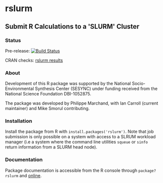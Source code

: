 # rslurm

## Submit R Calculations to a 'SLURM' Cluster

### Status

Pre-release:
[![Build Status](https://travis-ci.org/SESYNC-ci/rslurm.svg?branch=master)](https://travis-ci.org/SESYNC-ci/rslurm)

CRAN checks:
[rslurm results](https://cran.r-project.org/web/checks/check_results_rslurm.html)

### About

Development of this R package was supported by the National Socio-Environmental
Synthesis Center (SESYNC) under funding received from the National Science
Foundation DBI-1052875.

The package was developed by Philippe Marchand, with Ian Carroll (current
maintainer) and Mike Smorul contributing.

### Installation

Install the package from R with `install.packages('rslurm')`. Note that job
submission is only possible on a system with access to a SLRUM workload manager
(i.e a system where the command line utilities `squeue` or `sinfo` return
information from a SLURM head node).

### Documentation

Package documentation is accessible from the R console through `package?rslurm`
and [online](https://cran.r-project.org/package=rslurm).
